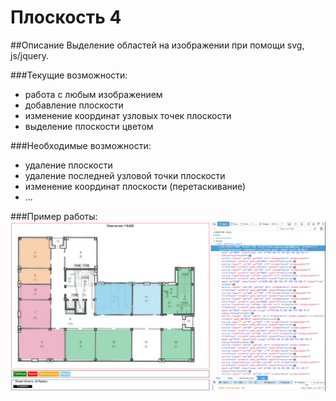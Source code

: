 # Плоскость 4

##Описание
Выделение областей на изображении при помощи svg, js/jquery.

###Текущие возможности:
- работа с любым изображением
- добавление плоскости
- изменение координат узловых точек плоскости
- выделение плоскости цветом

###Необходимые возможности:
- удаление плоскости
- удаление последней узловой точки плоскости
- изменение координат плоскости (перетаскивание)
- ...

###Пример работы:
<img src="screen.png" style="width: 600px">
